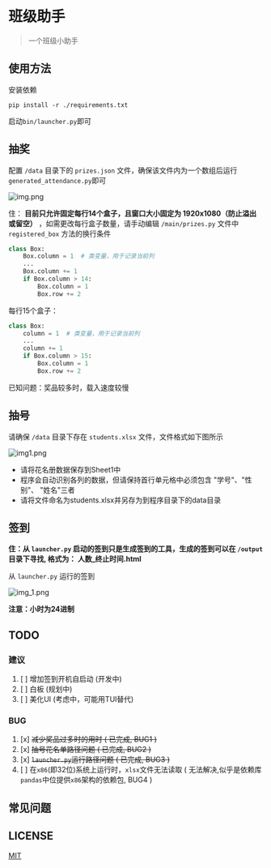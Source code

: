 # 班级助手

> 一个班级小助手

## 使用方法

安装依赖

```shell
pip install -r ./requirements.txt
```

启动`bin/launcher.py`即可

## 抽奖

配置 `/data` 目录下的 `prizes.json` 文件，确保该文件内为一个数组后运行 `generated_attendance.py`即可

![img.png](resource/readme/img.png)

住： **目前只允许固定每行14个盒子，且窗口大小固定为 1920x1080（防止溢出或留空）**
，如需更改每行盒子数量，请手动编辑 `/main/prizes.py` 文件中 `registered_box` 方法的换行条件

```python
class Box:
    Box.column = 1  # 类变量，用于记录当前列
    ...
    Box.column += 1
    if Box.column > 14:
        Box.column = 1
        Box.row += 2
```

每行15个盒子：

```python
class Box:
    column = 1  # 类变量，用于记录当前列
    ...
    column += 1
    if Box.column > 15:
        Box.column = 1
        Box.row += 2
```

已知问题：奖品较多时，载入速度较慢

## 抽号

请确保 `/data` 目录下存在 `students.xlsx` 文件，文件格式如下图所示

![img1.png](web/resource/img1.png)

- 请将花名册数据保存到Sheet1中
- 程序会自动识别各列的数据，但请保持首行单元格中必须包含 "学号"、"性别"、 "姓名"三者
- 请将文件命名为students.xlsx并另存为到程序目录下的data目录

## 签到

**住：从 `launcher.py` 启动的签到只是生成签到的工具，生成的签到可以在 `/output` 目录下寻找, 格式为： 人数_终止时间.html**

从 `launcher.py` 运行的签到

![img_1.png](resource/readme/img_1.png)

**注意：小时为24进制**

## TODO

### 建议

1. [ ] 增加签到开机自启动 (开发中)
2. [ ] 白板 (规划中)
3. [ ] 美化UI (考虑中，可能用TUI替代)

### BUG

1. [x] ~~减少奖品过多时的用时 ( 已完成, BUG1 )~~
2. [x] ~~抽号花名单路径问题 ( 已完成, BUG2 )~~
3. [x] ~~`launcher.py`运行路径问题 ( 已完成, BUG3 )~~
4. [ ] 在`x86`(即32位)系统上运行时，`xlsx`文件无法读取 ( 无法解决,似乎是依赖库`pandas`中位提供`x86`架构的依赖包, BUG4 )

## 常见问题

## LICENSE

[MIT](https://mit-license.org/)

